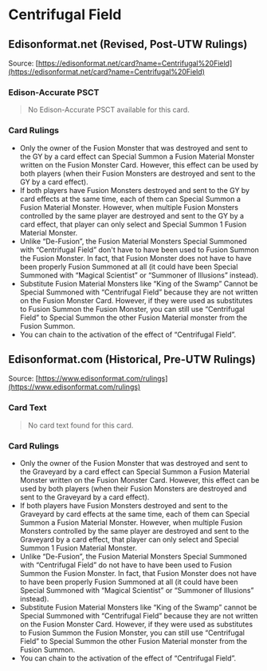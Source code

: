 # Centrifugal Field

## Edisonformat.net (Revised, Post-UTW Rulings)

Source: [https://edisonformat.net/card?name=Centrifugal%20Field](https://edisonformat.net/card?name=Centrifugal%20Field)

### Edison-Accurate PSCT

> No Edison-Accurate PSCT available for this card.

### Card Rulings

*   Only the owner of the Fusion Monster that was destroyed and sent to the GY by a card effect can Special Summon a Fusion Material Monster written on the Fusion Monster Card. However, this effect can be used by both players (when their Fusion Monsters are destroyed and sent to the GY by a card effect).
*   If both players have Fusion Monsters destroyed and sent to the GY by card effects at the same time, each of them can Special Summon a Fusion Material Monster. However, when multiple Fusion Monsters controlled by the same player are destroyed and sent to the GY by a card effect, that player can only select and Special Summon 1 Fusion Material Monster.
*   Unlike “De-Fusion”, the Fusion Material Monsters Special Summoned with “Centrifugal Field” don't have to have been used to Fusion Summon the Fusion Monster. In fact, that Fusion Monster does not have to have been properly Fusion Summoned at all (it could have been Special Summoned with “Magical Scientist” or “Summoner of Illusions” instead).
*   Substitute Fusion Material Monsters like “King of the Swamp” Cannot be Special Summoned with “Centrifugal Field” because they are not written on the Fusion Monster Card. However, if they were used as substitutes to Fusion Summon the Fusion Monster, you can still use “Centrifugal Field” to Special Summon the other Fusion Material monster from the Fusion Summon.
*   You can chain to the activation of the effect of “Centrifugal Field”.


## Edisonformat.com (Historical, Pre-UTW Rulings)

Source: [https://www.edisonformat.com/rulings](https://www.edisonformat.com/rulings)

### Card Text

> No card text found for this card.

### Card Rulings

*   Only the owner of the Fusion Monster that was destroyed and sent to the Graveyard by a card effect can Special Summon a Fusion Material Monster written on the Fusion Monster Card. However, this effect can be used by both players (when their Fusion Monsters are destroyed and sent to the Graveyard by a card effect).
*   If both players have Fusion Monsters destroyed and sent to the Graveyard by card effects at the same time, each of them can Special Summon a Fusion Material Monster. However, when multiple Fusion Monsters controlled by the same player are destroyed and sent to the Graveyard by a card effect, that player can only select and Special Summon 1 Fusion Material Monster.
*   Unlike “De-Fusion”, the Fusion Material Monsters Special Summoned with “Centrifugal Field” do not have to have been used to Fusion Summon the Fusion Monster. In fact, that Fusion Monster does not have to have been properly Fusion Summoned at all (it could have been Special Summoned with “Magical Scientist” or “Summoner of Illusions” instead).
*   Substitute Fusion Material Monsters like “King of the Swamp” cannot be Special Summoned with “Centrifugal Field” because they are not written on the Fusion Monster Card. However, if they were used as substitutes to Fusion Summon the Fusion Monster, you can still use “Centrifugal Field” to Special Summon the other Fusion Material monster from the Fusion Summon.
*   You can chain to the activation of the effect of “Centrifugal Field”.


